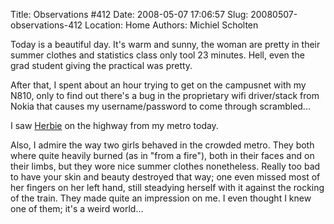 Title: Observations #412
Date: 2008-05-07 17:06:57
Slug: 20080507-observations-412
Location: Home
Authors: Michiel Scholten

<p>Today is a beautiful day. It's warm and sunny, the woman are pretty
in their summer clothes and statistics class only tool 23 minutes.
Hell, even the grad student giving the practical was pretty.</p>

<p>After that, I spent about an hour trying to get on the campusnet with my N810, only to find out there's a bug in the proprietary wifi driver/stack from Nokia that causes my username/password to come through scrambled...</p>

<p>I saw <a href="http://en.wikipedia.org/wiki/Herbie">Herbie</a> on the highway from my metro today.</p>

<p>Also, I admire the way two girls behaved in the crowded metro. They
both where quite heavily burned (as in "from a fire"), both in their
faces and on their limbs, but they wore nice summer clothes
nonetheless. Really too bad to have your skin and beauty destroyed that
way; one even missed most of her fingers on her left hand, still
steadying herself with it against the rocking of the train. They made
quite an impression on me. I even thought I knew one of them; it's a
weird world...</p>
